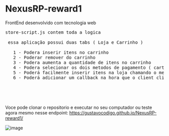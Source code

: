 # NexusRP-reward1


FrontEnd desenvolvido com tecnologia web
<pre>
store-script.js contem toda a logica
 
 essa aplicação possui duas tabs ( Loja e Carrinho )
 
   1 - Podera inserir itens no carrinho
   2 - Poderar remover do carrinho
   3 - Podera aumenta a quantidade de itens no carrinho
   4 - Podera selecionar os dois metodos de pagamento ( carteira / debito )
   5 - Poderá facilmente inserir itens na loja chamando o metodo addToCart
   6 - Poderá adicionar um callback na hora que o client clica em efetuar compra




</pre>


Voce pode clonar o repositorio e executar no seu computador
ou teste agora mesmo nesse endpoint:
https://gustavocodigo.github.io/NexusRP-reward1/


![image](https://github.com/gustavocodigo/NexusRP-reward1/assets/108258194/451665e7-e9f6-4e1d-b92f-80edd275ce33)
